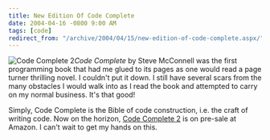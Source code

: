 ```yaml
---
title: New Edition Of Code Complete
date: 2004-04-16 -0800 9:00 AM
tags: [code]
redirect_from: "/archive/2004/04/15/new-edition-of-code-complete.aspx/"
---
```


![Code Complete 2](/images/CodeComplete2.jpg)*Code Complete* by Steve
McConnell was the first programming book that had me glued to its pages
as one would read a page turner thrilling novel. I couldn't put it down.
I still have several scars from the many obstacles I would walk into as
I read the book and attempted to carry on my normal business. It's that
good!

Simply, Code Complete is the Bible of code construction, i.e. the craft
of writing code. Now on the horizon, [Code Complete
2](http://www.amazon.com/exec/obidos/tg/detail/-/0735619670/104-4151528-6682347?%5Fencoding=UTF8&coliid=I27SDK7I7JJZR0&colid=2NR9ZWS6ESIXJ "Code Complete 2")
is on pre-sale at Amazon. I can't wait to get my hands on this.

